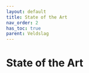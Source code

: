 ```yaml
---
layout: default
title: State of the Art
nav_order: 2
has_toc: true
parent: Veldslag
---
```


# State of the Art